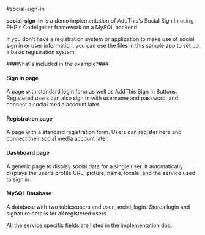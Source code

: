 #social-sign-in

__social-sign-in__ is a demo implementation of AddThis's Social Sign In using PHP's CodeIgniter framework on a MySQL backend. 

If you don't have a registration system or application to make use of social sign in or user information, you can use the files in this sample app to set up a basic registration system.

###What's included in the example?###

#### Sign in page ###
A page with standard login form as well as AddThis Sign In Buttons. Registered users can also sign in with username and password, and connect a social media account later.

#### Registration page ###
A page with a standard registration form. Users can register here and connect their social media account later.

#### Dashboard page ###
A generic page to display social data for a single user. It automatically displays the user's profile URL, picture, name, locale, and the service used to sign in.

#### MySQL Database ###
A database with two tables:users and user_social_login. Stores login and signature details for all registered users.

All the service specific fields are listed in the implementation doc.



